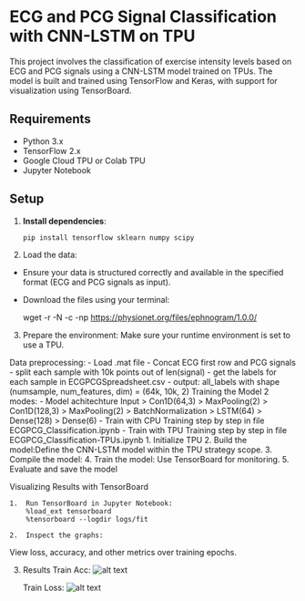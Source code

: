 # ECG and PCG Signal Classification with CNN-LSTM on TPU

This project involves the classification of exercise intensity levels based on ECG and PCG signals using a CNN-LSTM model trained on TPUs. The model is built and trained using TensorFlow and Keras, with support for visualization using TensorBoard.

## Requirements

- Python 3.x
- TensorFlow 2.x
- Google Cloud TPU or Colab TPU
- Jupyter Notebook

## Setup

1. **Install dependencies**:
   ```bash
   pip install tensorflow sklearn numpy scipy


2.	Load the data:
- Ensure your data is structured correctly and available in the specified format (ECG and PCG signals as input).

- Download the files using your terminal:

    wget -r -N -c -np https://physionet.org/files/ephnogram/1.0.0/

3.	Prepare the environment:
Make sure your runtime environment is set to use a TPU.

Data preprocessing:
    - Load .mat file
    - Concat ECG first row and PCG signals
    - split each sample with 10k points out of len(signal)
    - get the labels for each sample in ECGPCGSpreadsheet.csv
    - output: all_labels with shape (numsample, num_features, dim) = (64k, 10k, 2)
Training the Model 2 modes:
    - Model achitechture
            Input > Con1D(64,3) > MaxPooling(2) > Con1D(128,3) > MaxPooling(2) > BatchNormalization > LSTM(64) > Dense(128) > Dense(6)
    - Train with CPU
        Training step by step in file ECGPCG_Classification.ipynb
    - Train with TPU
        Training step by step in file ECGPCG_Classification-TPUs.ipynb
            1.	Initialize TPU
            2.  Build the model:Define the CNN-LSTM model within the TPU strategy scope.
            3.	Compile the model:
            4.	Train the model: Use TensorBoard for monitoring.
            5.	Evaluate and save the model


Visualizing Results with TensorBoard

	1.	Run TensorBoard in Jupyter Notebook:
        %load_ext tensorboard
        %tensorboard --logdir logs/fit

	2.	Inspect the graphs:
View loss, accuracy, and other metrics over training epochs.

3. Results
    Train Acc:
        ![alt text](image-3.png)
    
    Train Loss:
        ![alt text](image-4.png)